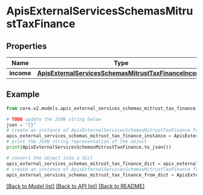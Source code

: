 # ApisExternalServicesSchemasMitrustTaxFinance


## Properties

Name | Type | Description | Notes
------------ | ------------- | ------------- | -------------
**income** | [**ApisExternalServicesSchemasMitrustTaxFinanceIncome**](ApisExternalServicesSchemasMitrustTaxFinanceIncome.md) |  | 

## Example

```python
from core.v2.models.apis_external_services_schemas_mitrust_tax_finance import ApisExternalServicesSchemasMitrustTaxFinance

# TODO update the JSON string below
json = "{}"
# create an instance of ApisExternalServicesSchemasMitrustTaxFinance from a JSON string
apis_external_services_schemas_mitrust_tax_finance_instance = ApisExternalServicesSchemasMitrustTaxFinance.from_json(json)
# print the JSON string representation of the object
print(ApisExternalServicesSchemasMitrustTaxFinance.to_json())

# convert the object into a dict
apis_external_services_schemas_mitrust_tax_finance_dict = apis_external_services_schemas_mitrust_tax_finance_instance.to_dict()
# create an instance of ApisExternalServicesSchemasMitrustTaxFinance from a dict
apis_external_services_schemas_mitrust_tax_finance_from_dict = ApisExternalServicesSchemasMitrustTaxFinance.from_dict(apis_external_services_schemas_mitrust_tax_finance_dict)
```
[[Back to Model list]](../README.md#documentation-for-models) [[Back to API list]](../README.md#documentation-for-api-endpoints) [[Back to README]](../README.md)



